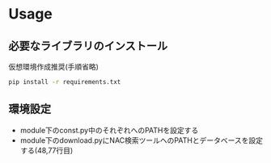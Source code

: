 
# Usage
## 必要なライブラリのインストール
仮想環境作成推奨(手順省略)

```bash
pip install -r requirements.txt
```

## 環境設定
* module下のconst.py中のそれぞれへのPATHを設定する
* module下のdownload.pyにNAC検索ツールへのPATHとデータベースを設定する(48,77行目)